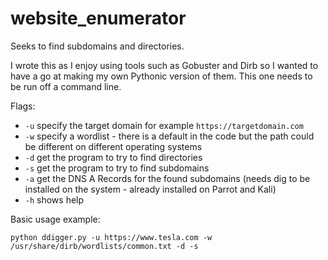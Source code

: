 # website_enumerator
Seeks to find subdomains and directories.

I wrote this as I enjoy using tools such as Gobuster and Dirb so I wanted to have a go at making my own Pythonic version of them. This one needs to be run off a command line.

Flags:

- `-u` specify the target domain for example `https://targetdomain.com`
- `-w` specify a wordlist - there is a default in the code but the path could be different on different operating systems
- `-d` get the program to try to find directories
- `-s` get the program to try to find subdomains
- `-a` get the DNS A Records for the found subdomains (needs dig to be installed on the system - already installed on Parrot and Kali)
- `-h` shows help

Basic usage example:

`python ddigger.py -u https://www.tesla.com -w /usr/share/dirb/wordlists/common.txt -d -s`
